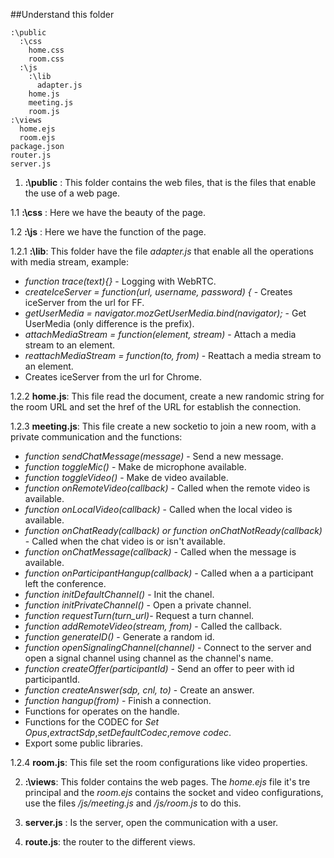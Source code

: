 ##Understand this folder

```
:\public
  :\css
    home.css
    room.css
  :\js
    :\lib
      adapter.js
    home.js
    meeting.js
    room.js
:\views
  home.ejs
  room.ejs
package.json
router.js
server.js
```
1. **:\public** : This folder contains the web files, that is the files that enable the use of a web page.

1.1 **:\css** : Here we have the beauty of the page.

1.2 **:\js** : Here we have the function of the page.

1.2.1 **:\lib**: This folder have the file *adapter.js* that enable all the operations with media stream, example:
* *function trace(text){}* - Logging with WebRTC.
* *createIceServer = function(url, username, password) {* - Creates iceServer from the url for FF.
* *getUserMedia = navigator.mozGetUserMedia.bind(navigator);* - Get UserMedia (only difference is the prefix).
* *attachMediaStream = function(element, stream)* - Attach a media stream to an element.
* *reattachMediaStream = function(to, from)* - Reattach a media stream to an element.
* Creates iceServer from the url for Chrome.

1.2.2 **home.js**: This file read the document, create a new randomic string for the room URL and set the href of the URL for establish the connection.

1.2.3 **meeting.js**: This file create a new socketio to join a new room, with a private communication and the functions:
* *function sendChatMessage(message)* - Send a new message.
* *function toggleMic()* - Make de microphone available.
* *function toggleVideo()* - Make de video available.
* *function onRemoteVideo(callback)* - Called when the remote video is available.
* *function onLocalVideo(callback)* - Called when the local video is available.
* *function onChatReady(callback) or function onChatNotReady(callback)* - Called when the chat video is or isn't available.
* *function onChatMessage(callback)* - Called when the message is available.
* *function onParticipantHangup(callback)* - Called when a a participant left the conference.
* *function initDefaultChannel()* - Init the chanel.
* *function initPrivateChannel()* - Open a private channel.
* *function requestTurn(turn_url)*- Request a turn channel.
* *function addRemoteVideo(stream, from)* - Called the callback.
* *function generateID()* - Generate a random id.
* *function openSignalingChannel(channel)* - Connect to the server and open a signal channel using channel as the channel's name.
* *function createOffer(participantId)* - Send an offer to peer with id participantId.
* *function createAnswer(sdp, cnl, to)* - Create an answer.
* *function hangup(from)* - Finish a connection.
* Functions for operates on the handle.
* Functions for the CODEC for *Set Opus*,*extractSdp*,*setDefaultCodec*,*remove codec*.
* Export some public libraries.

1.2.4 **room.js**: This file set the room configurations like video properties.

2. **:\views**: This folder contains the web pages. The *home.ejs* file it's tre principal and the *room.ejs* contains the socket and video configurations, use the files */js/meeting.js* and */js/room.js* to do this.

3. **server.js** : Is the server, open the communication with a user.

4. **route.js**: the router to the different views.
